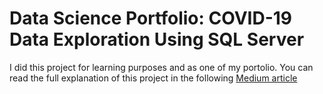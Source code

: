 # Data Science Portfolio: COVID-19 Data Exploration Using SQL Server

I did this project for learning purposes and as one of my portolio. You can read the full explanation of this project in the following <a href="https://medium.com/@alfauzan003/data-science-portfolio-covid-19-data-exploration-using-sql-server-dad399c52c18">Medium article</a>